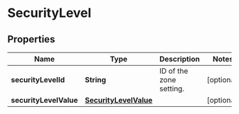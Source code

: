 # SecurityLevel

## Properties
Name | Type | Description | Notes
------------ | ------------- | ------------- | -------------
**securityLevelId** | **String** | ID of the zone setting. |  [optional]
**securityLevelValue** | [**SecurityLevelValue**](SecurityLevelValue.md) |  |  [optional]
